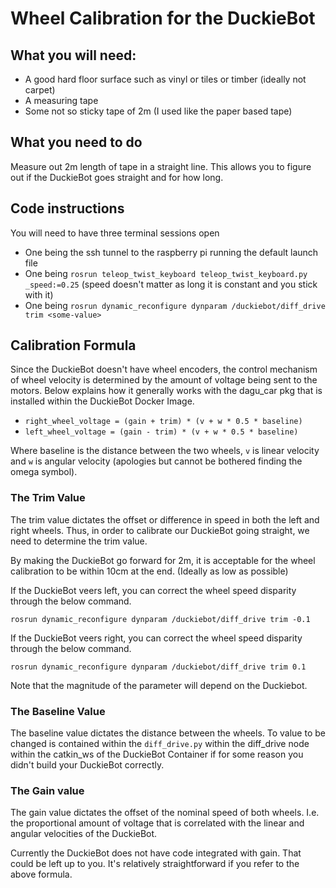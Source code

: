 # Wheel Calibration for the DuckieBot

## What you will need:
- A good hard floor surface such as vinyl or tiles or timber (ideally not carpet)
- A measuring tape
- Some not so sticky tape of 2m (I used like the paper based tape)

## What you need to do
Measure out 2m length of tape in a straight line. This allows you to figure out if the DuckieBot goes straight and for how long.

## Code instructions
You will need to have three terminal sessions open
- One being the ssh tunnel to the raspberry pi running the default launch file
- One being ```rosrun teleop_twist_keyboard teleop_twist_keyboard.py _speed:=0.25``` (speed doesn't matter as long it is constant and you stick with it)
- One being ```rosrun dynamic_reconfigure dynparam /duckiebot/diff_drive trim <some-value>```

## Calibration Formula
Since the DuckieBot doesn't have wheel encoders, the control mechanism of wheel velocity is determined by the amount of voltage being sent to the motors.
Below explains how it generally works with the dagu_car pkg that is installed within the DuckieBot Docker Image.

- ```right_wheel_voltage = (gain + trim) * (v + w * 0.5 * baseline)```
- ```left_wheel_voltage = (gain - trim) * (v + w * 0.5 * baseline)```

Where baseline is the distance between the two wheels, ```v``` is linear velocity and ```w``` is angular velocity (apologies but cannot be bothered finding the omega symbol).

### The Trim Value
The trim value dictates the offset or difference in speed in both the left and right wheels. Thus, in order to calibrate our DuckieBot going straight, we need to determine the trim value.

By making the DuckieBot go forward for 2m, it is acceptable for the wheel calibration to be within 10cm at the end. (Ideally as low as possible)

If the DuckieBot veers left, you can correct the wheel speed disparity through the below command.

```rosrun dynamic_reconfigure dynparam /duckiebot/diff_drive trim -0.1```

If the DuckieBot veers right, you can correct the wheel speed disparity through the below command.

```rosrun dynamic_reconfigure dynparam /duckiebot/diff_drive trim 0.1```

Note that the magnitude of the parameter will depend on the Duckiebot.

### The Baseline Value
The baseline value dictates the distance between the wheels. To value to be changed is contained within the ```diff_drive.py``` within the diff_drive node within the catkin_ws of the DuckieBot Container if for some reason you didn't build your DuckieBot correctly.

### The Gain value
The gain value dictates the offset of the nominal speed of both wheels. I.e. the proportional amount of voltage that is correlated with the linear and angular velocities of the DuckieBot.

Currently the DuckieBot does not have code integrated with gain. That could be left up to you. It's relatively straightforward if you refer to the above formula.
